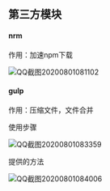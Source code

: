 ## 第三方模块

#### nrm

作用：加速npm下载

![QQ截图20200801081102](http://imgbed-xia-2.oss-cn-hangzhou.aliyuncs.com/img/QQ截图20200801081102.png)

#### gulp

作用：压缩文件，文件合并

使用步骤

![QQ截图20200801083359](http://imgbed-xia-2.oss-cn-hangzhou.aliyuncs.com/img/QQ截图20200801083359.png)

提供的方法

![QQ截图20200801084006](http://imgbed-xia-2.oss-cn-hangzhou.aliyuncs.com/img/QQ截图20200801084006.png)
